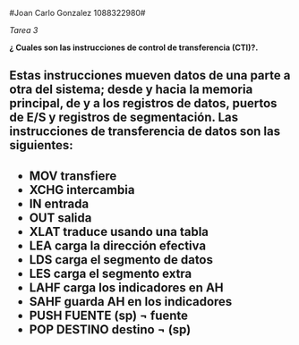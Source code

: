 #Joan Carlo Gonzalez 1088322980#

*Tarea 3*

**¿ Cuales son las instrucciones de control de transferencia (CTI)?.**

<h2> Estas instrucciones mueven datos de una parte a otra del sistema; desde y hacia la memoria
principal, de y a los registros de datos, puertos de E/S y registros de segmentación.
Las instrucciones de transferencia de datos son las siguientes:</h2> 
<h2>  

+ MOV transfiere
+ XCHG intercambia
+ IN entrada
+ OUT salida
+ XLAT traduce usando una tabla
+ LEA carga la dirección efectiva
+ LDS carga el segmento de datos
+ LES carga el segmento extra
+ LAHF carga los indicadores en AH
+ SAHF guarda AH en los indicadores
+ PUSH FUENTE (sp) ¬ fuente
+ POP DESTINO destino ¬ (sp)
